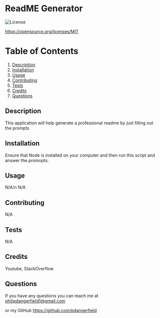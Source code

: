 # ReadME Generator
  ![License](https://img.shields.io/badge/License-MIT-blue.svg)

  https://opensource.org/licenses/MIT
  # Table of Contents
1. [Description](#description)
2. [Installation](#installation)
3. [Usage](#usage)
4. [Contributing](#contributing)
5. [Tests](#tests)
6. [Credits](#credits)
6. [Questions](#questions)
## Description
This application will help generate a professional readme by just filling out the prompts
## Installation
Ensure that Node is installed on your computer and then run this script and answer the promopts.
## Usage
N/A/n
N/A
## Contributing
N/A
## Tests
N/A
## Credits
Youtube, StackOverflow
## Questions
If you have any questions you can reach me at
philipdangerfield1@gmail.com

or my GitHub 
https://github.com/pdangerfield 
